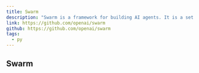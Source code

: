 ```yaml
---
title: Swarm
description: "Swarm is a framework for building AI agents. It is a set of primitives that you can use to build your own agents."
link: https://github.com/openai/swarm
github: https://github.com/openai/swarm
tags:
  - py
---
```


## Swarm